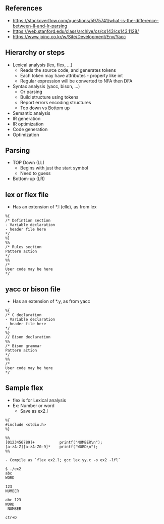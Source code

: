 ## References
- https://stackoverflow.com/questions/5975741/what-is-the-difference-between-ll-and-lr-parsing
- https://web.stanford.edu/class/archive/cs/cs143/cs143.1128/
- https://www.joinc.co.kr/w/Site/Development/Env/Yacc

## Hierarchy or steps
- Lexical analysis (lex, flex, ...)
    - Reads the source code, and generates tokens
    - Each token may have attributes - property like int
    - Regular expression will be converted to NFA then DFA
- Syntax analysis (yacc, bison, ...)
    - Or parsing
    - Build structure using tokens
    - Report errors encoding structures
    - Top down vs Bottom up
- Semantic analysis
- IR generation
- IR optimization
- Code generation
- Optimization


## Parsing
- TOP Down (LL)
    - Begins with just the start symbol
    - Need to guess
- Bottom-up (LR)


## lex or flex file
- Has an extension of *.l (elle), as from lex
```
%{
/* Defintion section
- Variable declaration
- header file here 
*/
%}
%%
/* Rules section
Pattern action
*/
%%
/*
User code may be here
*/
```

## yacc or bison file
- Has an extension of *.y, as from yacc
```
%{
/* C declaration
- Variable declaration
- header file here 
*/
%}
// Bison declaration
%%
/* Bison grammar
Pattern action
*/
%%
/*
User code may be here
*/
```

## Sample flex
- flex is for Lexical analysis
- Ex: Number or word
    - Save as ex2.l
```
%{
#include <stdio.h>
%}

%%
[0123456789]+           printf("NUMBER\n");
[a-zA-Z][a-zA-Z0-9]*    printf("WORD\n");
%%
```
    - Compile as `flex ex2.l; gcc lex.yy.c -o ex2 -lfl`
```
$ ./ex2
abc
WORD

123
NUMBER

abc 123
WORD
 NUMBER

ctr+D
```

